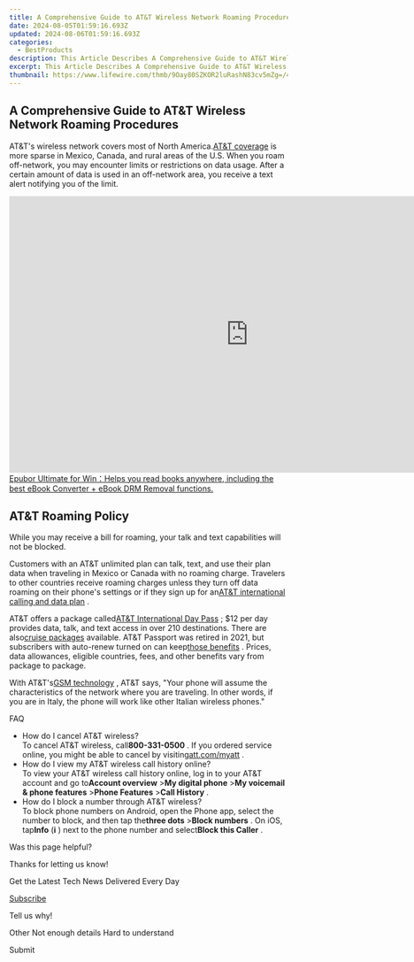 ```yaml
---
title: A Comprehensive Guide to AT&T Wireless Network Roaming Procedures
date: 2024-08-05T01:59:16.693Z
updated: 2024-08-06T01:59:16.693Z
categories:
  - BestProducts
description: This Article Describes A Comprehensive Guide to AT&T Wireless Network Roaming Procedures
excerpt: This Article Describes A Comprehensive Guide to AT&T Wireless Network Roaming Procedures
thumbnail: https://www.lifewire.com/thmb/9Oay80SZKOR2luRashN83cv5mZg=/400x300/filters:no_upscale():max_bytes(150000):strip_icc():format(webp)/att-logo-9102adcb06dd4cdba4c2a452ed615600.png
---
```


## A Comprehensive Guide to AT&T Wireless Network Roaming Procedures
 AT&T's wireless network covers most of North America.[AT&T coverage](https://www.att.com/maps/wireless-coverage.html) is more sparse in Mexico, Canada, and rural areas of the U.S. When you roam off-network, you may encounter limits or restrictions on data usage. After a certain amount of data is used in an off-network area, you receive a text alert notifying you of the limit.

<!-- affiliate ads begin -->
<a href="https://secure.2checkout.com/order/checkout.php?PRODS=4599951&QTY=1&AFFILIATE=108875&CART=1"><iframe width="864" height="500" src="https://www.youtube.com/embed/jVnfr5HudQw" title="The Latest and Easiest Solution to Remove Kindle DRM on Windows (without Degrading)" frameborder="0" allow="accelerometer; autoplay; clipboard-write; encrypted-media; gyroscope; picture-in-picture; web-share" referrerpolicy="strict-origin-when-cross-origin" allowfullscreen></iframe>
Epubor Ultimate for Win：Helps you read books anywhere, including the best eBook Converter + eBook DRM Removal functions.</a>
<!-- affiliate ads end -->
## AT&T Roaming Policy

 While you may receive a bill for roaming, your talk and text capabilities will not be blocked.

 Customers with an AT&T unlimited plan can talk, text, and use their plan data when traveling in Mexico or Canada with no roaming charge. Travelers to other countries receive roaming charges unless they turn off data roaming on their phone's settings or if they sign up for an[AT&T international calling and data plan](https://www.att.com/international/) .

 AT&T offers a package called[AT&T International Day Pass](https://www.att.com/international/day-pass/) ; $12 per day provides data, talk, and text access in over 210 destinations. There are also[cruise packages](https://www.att.com/international/cruise-packages/) available. AT&T Passport was retired in 2021, but subscribers with auto-renew turned on can keep[those benefits](https://www.att.com/support/article/wireless/KM1008877/) . Prices, data allowances, eligible countries, fees, and other benefits vary from package to package.

 With AT&T's[GSM technology](https://www.lifewire.com/definition-of-gsm-578670) , AT&T says, "Your phone will assume the characteristics of the network where you are traveling. In other words, if you are in Italy, the phone will work like other Italian wireless phones."

 FAQ

* How do I cancel AT&T wireless?  
 To cancel AT&T wireless, call**800-331-0500** . If you ordered service online, you might be able to cancel by visiting[att.com/myatt](https://www.att.com/acctmgmt/login) .
* How do I view my AT&T wireless call history online?  
 To view your AT&T wireless call history online, log in to your AT&T account and go to**Account overview** \>**My digital phone** \>**My voicemail & phone features** \>**Phone Features** \>**Call History** .
* How do I block a number through AT&T wireless?  
 To block phone numbers on Android, open the Phone app, select the number to block, and then tap the**three dots** \>**Block numbers** . On iOS, tap**Info** (**i** ) next to the phone number and select**Block this Caller** .

Was this page helpful?

Thanks for letting us know!

 Get the Latest Tech News Delivered Every Day

[Subscribe](https://www.lifewire.com/#)

Tell us why!

 Other  Not enough details  Hard to understand

 Submit

<ins class="adsbygoogle"
     style="display:block"
     data-ad-format="autorelaxed"
     data-ad-client="ca-pub-7571918770474297"
     data-ad-slot="1223367746"></ins>



<ins class="adsbygoogle"
     style="display:block"
     data-ad-client="ca-pub-7571918770474297"
     data-ad-slot="8358498916"
     data-ad-format="auto"
     data-full-width-responsive="true"></ins>
